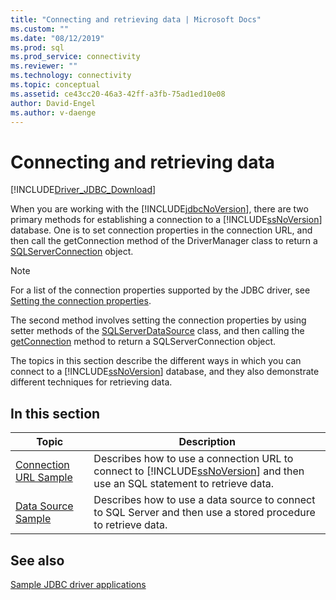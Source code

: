 ```yaml
---
title: "Connecting and retrieving data | Microsoft Docs"
ms.custom: ""
ms.date: "08/12/2019"
ms.prod: sql
ms.prod_service: connectivity
ms.reviewer: ""
ms.technology: connectivity
ms.topic: conceptual
ms.assetid: ce43cc20-46a3-42ff-a3fb-75ad1ed10e08
author: David-Engel
ms.author: v-daenge
---
```

# Connecting and retrieving data

[!INCLUDE[Driver_JDBC_Download](../../../includes/driver_jdbc_download.md)]

When you are working with the [!INCLUDE[jdbcNoVersion](../../../includes/jdbcnoversion_md.md)], there are two primary methods for establishing a connection to a [!INCLUDE[ssNoVersion](../../../includes/ssnoversion-md.md)] database. One is to set connection properties in the connection URL, and then call the getConnection method of the DriverManager class to return a [SQLServerConnection](../../../connect/jdbc/reference/sqlserverconnection-class.md) object.  
  
> [!NOTE]  
> For a list of the connection properties supported by the JDBC driver, see [Setting the connection properties](../../../connect/jdbc/setting-the-connection-properties.md).  
  
The second method involves setting the connection properties by using setter methods of the [SQLServerDataSource](../../../connect/jdbc/reference/sqlserverdatasource-class.md) class, and then calling the [getConnection](../../../connect/jdbc/reference/getconnection-method-sqlserverdatasource.md) method to return a SQLServerConnection object.  
  
The topics in this section describe the different ways in which you can connect to a [!INCLUDE[ssNoVersion](../../../includes/ssnoversion-md.md)] database, and they also demonstrate different techniques for retrieving data.  
  
## In this section  
  
|Topic|Description|  
|-----------|-----------------|  
|[Connection URL Sample](../../../connect/jdbc/code-samples/connection-url-sample.md)|Describes how to use a connection URL to connect to [!INCLUDE[ssNoVersion](../../../includes/ssnoversion-md.md)] and then use an SQL statement to retrieve data.|  
|[Data Source Sample](../../../connect/jdbc/code-samples/data-source-sample.md)|Describes how to use a data source to connect to SQL Server and then use a stored procedure to retrieve data.|  
  
## See also

[Sample JDBC driver applications](../../jdbc/code-samples/sample-jdbc-driver-applications.md)
  
